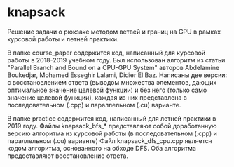 # knapsack
Решение задачи о рюкзаке методом ветвей и границ на GPU в рамках курсовой работы и летней практики.

В папке course_paper содержится код, написанный для курсовой работы в 2018-2019 учебном году. Был использован алгоритм из статьи "Parallel Branch and Bound on a CPU-GPU System" авторов Abdelamine Boukedjar, Mohamed Esseghir Lalami, Didier El Baz. Написаны две версии: с восстановлением ответа (выводом множества элементов, дающих оптимальное значение целевой функции) и без него (только само значение целевой функции), каждая из них представлена в последовательном (.cpp) и параллельном (.cu) варианте.

В папке practice содержится код, написанный для летней практики в 2019 году. Файлы knapsack_bfs_* представляют собой доработанную версию алгоритма из курсовой работы (в последовательном (.cpp) и параллельном (.cu) варианте) Файл knapsack_dfs_cpu.cpp является кодом алгоритма, основанного на обходе DFS. Оба алгоритма предоставляют восстановление ответа.

